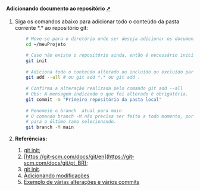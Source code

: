 #### Adicionando documento ao repositório <a href="adicionando_documento_ao_repositorio.html" target="_blank" title="Pressione aqui para expandir este documento em nova aba." >  ➚ </a>

1. Siga os comandos abaixo para adicionar todo o conteúdo da pasta corrente  \*.\*  ao repositório git:

    ```sh
        # Move-se para o diretório onde ser deseja adicionar os documentos ao repositório
        cd ~/meuProjeto  

        # Caso não existe o repositório ainda, então é necessário inicializa-lo
        git init       
        
        # Adiciona todo o conteúdo alterado ou incluído ou excluído para o repositório
        git add --all # ou git add *.* ou git add . 
        
        # Confirma a alteração realizada pelo comando git add --all
        # Obs: A mensagem indicando o que foi alterado é obrigatória. 
        git commit -m "Primeiro repositório da pasta local" 
        
        # Renomeie o branch  atual para main
        # O comando branch -M não precisa ser feito a todo momento, porque o git sempre envia
        # para o último ramo selecionando.
        git branch -M main                                
    ```

2. **Referências:**
   1. [git init](https://www.atlassian.com/br/git/tutorials/setting-up-a-repository/git-init);
   2. [https://git-scm.com/docs/git/en](https://git-scm.com/docs/git/pt_BR);
   3. [git init](https://www.atlassian.com/git/tutorials/setting-up-a-repository/git-init#:~:text=The%20git%20init%20command%20creates,run%20in%20a%20new%20project.).
   4. [Adicionando modificações](https://githowto.com/pt-BR/staging_changes)
   5. [Exemplo de várias alterações e vários commits](https://githowto.com/pt-BR/changes_not_files)

